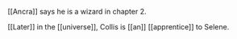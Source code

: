[[Ancra]] says he is a wizard in chapter 2.  
  
[[Later]] in the [[universe]], Collis is [[an]] [[apprentice]] to Selene.


